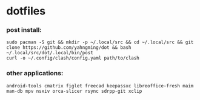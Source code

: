 # dotfiles

### post install:
```
sudo pacman -S git && mkdir -p ~/.local/src && cd ~/.local/src && git clone https://github.com/yahngming/dot && bash ~/.local/src/dot/.local/bin/post
curl -o ~/.config/clash/config.yaml path/to/clash
```

### other applications:
```
android-tools cmatrix figlet freecad keepassxc libreoffice-fresh maim man-db mpv nsxiv orca-slicer rsync sdrpp-git xclip
```
